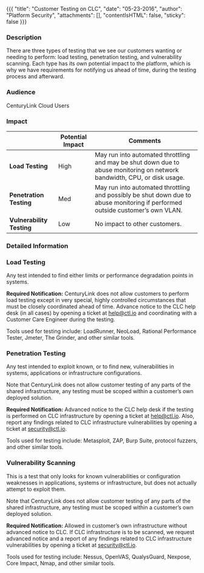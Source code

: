 {{{ "title": "Customer Testing on CLC",
        "date": "05-23-2016",
        "author": "Platform Security",
        "attachments": [],
        "contentIsHTML": false,
        "sticky": false
 }}}

### Description

There are three types of testing that we see our customers wanting or needing to perform: load testing, penetration testing, and vulnerability scanning. Each type has its own potential impact to the platform, which is why we have requirements for notifying us ahead of time, during the testing process and afterward.

### Audience

CenturyLink Cloud Users

### Impact

|                          | **Potential Impact** | **Comments**                                                                                                                |
|--------------------------|----------------------|-----------------------------------------------------------------------------------------------------------------------------|
|**Load Testing**          |High                  |May run into automated throttling and may be shut down due to abuse monitoring on network bandwidth, CPU, or disk usage.     |
|**Penetration Testing**   |Med                   |May run into automated throttling and possibly be shut down due to abuse monitoring if performed outside customer’s own VLAN.|
|**Vulnerability Testing** |Low                   |No impact to other customers.                                                                                                |

### Detailed Information

### Load Testing

Any test intended to find either limits or performance degradation points in systems.  

**Required Notification:** CenturyLink does not allow customers to perform load testing except in very special, highly controlled circumstances that must be closely coordinated ahead of time.  Advance notice to the CLC help desk (in all cases) by opening a ticket at help@ctl.io and coordinating with a Customer Care Engineer during the testing.

Tools used for testing include: LoadRunner, NeoLoad, Rational Performance Tester, Jmeter, The Grinder, and other similar tools.

### Penetration Testing

Any test intended to exploit known, or to find new, vulnerabilities in systems, applications or infrastructure configurations.  

Note that CenturyLink does not allow customer testing of any parts of the shared infrastructure, any testing must be scoped within a customer’s own deployed solution.

**Required Notification:** Advanced notice to the CLC help desk if the testing is performed on CLC infrastructure by opening a ticket at help@ctl.io.  Also, report any findings related to CLC infrastructure vulnerabilities by opening a ticket at security@ctl.io.

Tools used for testing include: Metasploit, ZAP, Burp Suite, protocol fuzzers, and other similar tools.

### Vulnerability Scanning

This is a test that only looks for known vulnerabilities or configuration weaknesses in applications, systems or infrastructure, but does not actually attempt to exploit them.  

Note that CenturyLink does not allow customer testing of any parts of the shared infrastructure, any testing must be scoped within a customer’s own deployed solution.

**Required Notification:** Allowed in customer’s own infrastructure without advanced notice to CLC.  If CLC infrastructure is to be scanned, we request advanced notice and a report of any findings related to CLC infrastructure vulnerabilities by opening a ticket at security@ctl.io.

Tools used for testing include: Nessus, OpenVAS, QualysGuard, Nexpose, Core Impact, Nmap, and other similar tools.
